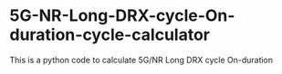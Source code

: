 # 5G-NR-Long-DRX-cycle-On-duration-cycle-calculator
This is a python code to calculate 5G/NR Long DRX cycle On-duration 
